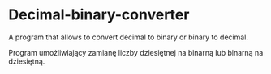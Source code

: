 # Decimal-binary-converter

A program that allows to convert decimal to binary or binary to decimal.

Program umożliwiający zamianę liczby dziesiętnej na binarną lub binarną na dziesiętną.

